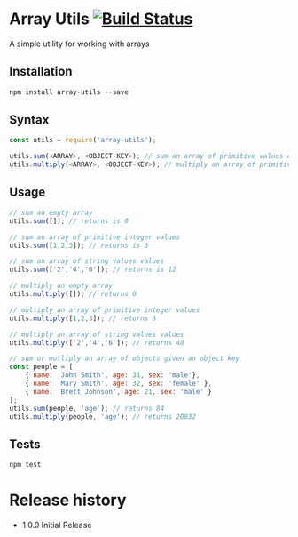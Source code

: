 # Array Utils [![Build Status](https://travis-ci.org/mshirlaw/array-utils.svg?branch=master)](https://travis-ci.org/mshirlaw/array-utils)

A simple utility for working with arrays 

## Installation

```javascript
npm install array-utils --save
```

## Syntax

```javascript
const utils = require('array-utils');

utils.sum(<ARRAY>, <OBJECT-KEY>); // sum an array of primitive values or objects
utils.multiply(<ARRAY>, <OBJECT-KEY>); // multiply an array of primitive values or objects

```

## Usage

```javascript
// sum an empty array
utils.sum([]); // returns is 0

// sum an array of primitive integer values
utils.sum([1,2,3]); // returns is 6

// sum an array of string values values
utils.sum(['2','4','6']); // returns is 12

// multiply an empty array
utils.multiply([]); // returns 0

// multiply an array of primitive integer values
utils.multiply([1,2,3]); // returns 6

// multiply an array of string values values
utils.multiply(['2','4','6']); // returns 48

// sum or mutliply an array of objects given an object key
const people = [
	{ name: 'John Smith', age: 31, sex: 'male'}, 
	{ name: 'Mary Smith', age: 32, sex: 'female' }, 
	{ name: 'Brett Johnson', age: 21, sex: 'male' }
];
utils.sum(people, 'age'); // returns 84
utils.multiply(people, 'age'); // returns 20832
```

## Tests

```javascript
npm test
```

# Release history

* 1.0.0 Initial Release